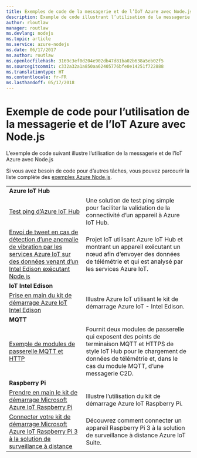 ```yaml
---
title: Exemples de code de la messagerie et de l’IoT Azure avec Node.js
description: Exemple de code illustrant l’utilisation de la messagerie et de l’IoT Azure avec Node.js
author: rloutlaw
manager: routlaw
ms.devlang: nodejs
ms.topic: article
ms.service: azure-nodejs
ms.date: 06/17/2017
ms.author: routlaw
ms.openlocfilehash: 3169c3ef0d204e902db47d81ba02b638a5eb02f5
ms.sourcegitcommit: c332a32a1a850aa62405776bfe0e14251f722888
ms.translationtype: HT
ms.contentlocale: fr-FR
ms.lasthandoff: 05/17/2018
---
```

# <a name="sample-code-for-using-azure-messaging-and-iot-with-nodejs"></a>Exemple de code pour l’utilisation de la messagerie et de l’IoT Azure avec Node.js

L’exemple de code suivant illustre l’utilisation de la messagerie et de l’IoT Azure avec Node.js

Si vous avez besoin de code pour d’autres tâches, vous pouvez parcourir la liste complète des [exemples Azure Node.js](https://azure.microsoft.com/resources/samples/?term=nodejs).

| | |
|---|---|
| **Azure IoT Hub** ||
| [Test ping d’Azure IoT Hub](https://github.com/Azure-Samples/iot-hub-node-ping) | Une solution de test ping simple pour faciliter la validation de la connectivité d’un appareil à Azure IoT Hub. |
| [Envoi de tweet en cas de détection d’une anomalie de vibration par les services Azure IoT sur des données venant d’un Intel Edison exécutant Node.js](https://azure.microsoft.com/resources/samples/iot-hub-nodejs-intel-edison-vibration-anomaly-detection/) | Projet IoT utilisant Azure IoT Hub et montrant un appareil exécutant un nœud afin d’envoyer des données de télémétrie et qui est analysé par les services Azure IoT. |
| **IoT Intel Edison** ||
| [Prise en main du kit de démarrage Azure IoT Intel Edison](https://github.com/Azure-Samples/iot-hub-node-intel-edison-getstartedkit) | Illustre Azure IoT utilisant le kit de démarrage Azure IoT - Intel Edison. |
| **MQTT** ||
| [Exemple de modules de passerelle MQTT et HTTP](https://github.com/Azure-Samples/iot-gateway-mqtt-http) | Fournit deux modules de passerelle qui exposent des points de terminaison MQTT et HTTPS de style IoT Hub pour le chargement de données de télémétrie et, dans le cas du module MQTT, d’une messagerie C2D. |
| **Raspberry Pi** ||
| [Prendre en main le kit de démarrage Microsoft Azure IoT Raspberry Pi](https://github.com/Azure-Samples/iot-hub-node-raspberrypi-getting-started) | Illustre l’utilisation du kit de démarrage Azure IoT Raspberry Pi. |
| [Connecter votre kit de démarrage Microsoft Azure IoT Raspberry Pi 3 à la solution de surveillance à distance](https://azure.microsoft.com/resources/samples/iot-remote-monitoring-node-raspberrypi-getstartedkit/) | Découvrez comment connecter un appareil Raspberry Pi 3 à la solution de surveillance à distance Azure IoT Suite. |
